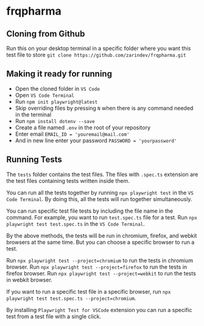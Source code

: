 # frqpharma


## Cloning from Github
Run this on your desktop terminal in a specific folder where you want this test file to store `git clone https://github.com/zarindev/frqpharma.git`

## Making it ready for running
- Open the cloned folder in `VS Code`
- Open `VS Code Terminal`
- Run `npm init playwright@latest`
- Skip overriding files by pressing `N` when there is any command needed in the terminal
- Run `npm install dotenv --save`
- Create a file named `.env` in the root of your repository
- Enter email `EMAIL_ID = 'youremail@mail.com'` 
- And in new line enter your password `PASSWORD = 'yourpassword'`

## Running Tests
The `tests` folder contains the test files. The files with `.spec.ts` extension are the test files containing tests written inside them. 

You can run all the tests together by running `npx playwright test` in the `VS Code Terminal`. By doing this, all the tests will run together simultaneously. 

You can run specific test file tests by including the file name in the command. For example, you want to run `test.spec.ts` file for a test. Run `npx playwright test test.spec.ts` in the `VS Code Terminal`.

By the above methods, the tests will be run in chromium, firefox, and webkit browsers at the same time. But you can choose a specific browser to run a test. 

Run `npx playwright test --project=chromium` to run the tests in chromium browser.
Run `npx playwright test --project=firefox` to run the tests in firefox browser.
Run `npx playwright test --project=webkit` to run the tests in webkit browser.

If you want to run a specific test file in a specific browser, run `npx playwright test test.spec.ts --project=chromium`.

By installing `Playwright Test for VSCode` extension you can run a specific test from a test file with a single click. 
